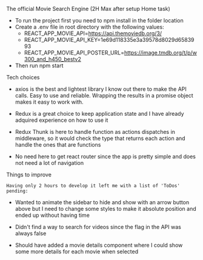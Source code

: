 The official Movie Search Engine (2H Max after setup Home task)

- To run the project first you need to npm install in the folder location
- Create a .env file in root directory with the following values:
  - REACT_APP_MOVIE_API=https://api.themoviedb.org/3/
  - REACT_APP_MOVIE_API_KEY=1e69d118335e3a39578d8029d6583993
  - REACT_APP_MOVIE_API_POSTER_URL=https://image.tmdb.org/t/p/w300_and_h450_bestv2
- Then run npm start

Tech choices

- axios is the best and lightest library I know out there to make the API calls. Easy to use and reliable. Wrapping the results in a promise object makes it easy to work with.

- Redux is a great choice to keep application state and I have already adquired experience on how to use it

- Redux Thunk is here to handle function as actions dispatches in middleware, so it would check the type that returns each action and handle the ones that are functions

- No need here to get react router since the app is pretty simple and does not need a lot of navigation

Things to improve

    Having only 2 hours to develop it left me with a list of 'ToDos' pending:

- Wanted to animate the sidebar to hide and show with an arrow button above but I need to change some styles to make it absolute position and ended up without having time

- Didn't find a way to search for videos since the flag in the API was always false

- Should have added a movie details component where I could show some more details for each movie when selected
